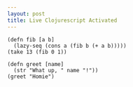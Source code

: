 ```yaml
---
layout: post
title: Live Clojurescript Activated
---
```


<pre><code class="language-klipse">(defn fib [a b] 
  (lazy-seq (cons a (fib b (+ a b)))))
(take 13 (fib 0 1))
</code></pre>



<pre><code class="language-klipse">(defn greet [name] 
  (str "What up, " name "!"))
(greet "Homie")
</code></pre>
